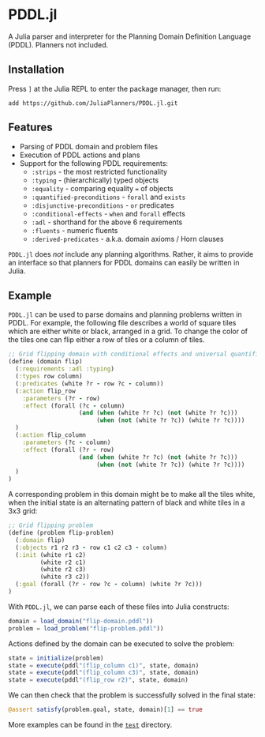 # PDDL.jl

A Julia parser and interpreter for the Planning Domain Definition Language (PDDL). Planners not included.

## Installation

Press `]` at the Julia REPL to enter the package manager, then run:
```
add https://github.com/JuliaPlanners/PDDL.jl.git
```

## Features

- Parsing of PDDL domain and problem files
- Execution of PDDL actions and plans
- Support for the following PDDL requirements:
  - `:strips` - the most restricted functionality
  - `:typing` - (hierarchically) typed objects
  - `:equality` - comparing equality `=` of objects
  - `:quantified-preconditions` - `forall` and `exists`
  - `:disjunctive-preconditions` - `or` predicates
  - `:conditional-effects` - `when` and `forall` effects
  - `:adl` - shorthand for the above 6 requirements
  - `:fluents` - numeric fluents
  - `:derived-predicates` - a.k.a. domain axioms / Horn clauses


`PDDL.jl` does *not* include any planning algorithms. Rather, it aims to provide an
interface so that planners for PDDL domains can easily be written in Julia.

## Example

`PDDL.jl` can be used to parse domains and planning problems written in PDDL.
For example, the following file describes a world of square tiles which are either
white or black, arranged in a grid. To change the color of the tiles one can flip
either a row of tiles or a column of tiles.
```clojure
;; Grid flipping domain with conditional effects and universal quantifiers
(define (domain flip)
  (:requirements :adl :typing)
  (:types row column)
  (:predicates (white ?r - row ?c - column))
  (:action flip_row
    :parameters (?r - row)
    :effect (forall (?c - column)
                    (and (when (white ?r ?c) (not (white ?r ?c)))
                         (when (not (white ?r ?c)) (white ?r ?c))))
  )
  (:action flip_column
    :parameters (?c - column)
    :effect (forall (?r - row)
                    (and (when (white ?r ?c) (not (white ?r ?c)))
                         (when (not (white ?r ?c)) (white ?r ?c))))
  )
)
```
A corresponding problem in this domain might be to make all the tiles white,
when the initial state is an alternating pattern of black and white tiles in a 3x3 grid:
```clojure
;; Grid flipping problem
(define (problem flip-problem)
  (:domain flip)
  (:objects r1 r2 r3 - row c1 c2 c3 - column)
  (:init (white r1 c2)
         (white r2 c1)
         (white r2 c3)
         (white r3 c2))
  (:goal (forall (?r - row ?c - column) (white ?r ?c)))
)
```

With `PDDL.jl`, we can parse each of these files into Julia constructs:
```julia
domain = load_domain("flip-domain.pddl"))
problem = load_problem("flip-problem.pddl"))
```
Actions defined by the domain can be executed to solve the problem:
```julia
state = initialize(problem)
state = execute(pddl"(flip_column c1)", state, domain)
state = execute(pddl"(flip_column c3)", state, domain)
state = execute(pddl"(flip_row r2)", state, domain)
```
We can then check that the problem is successfully solved in the final state:
```julia
@assert satisfy(problem.goal, state, domain)[1] == true
```

More examples can be found in the [`test`](test) directory.
